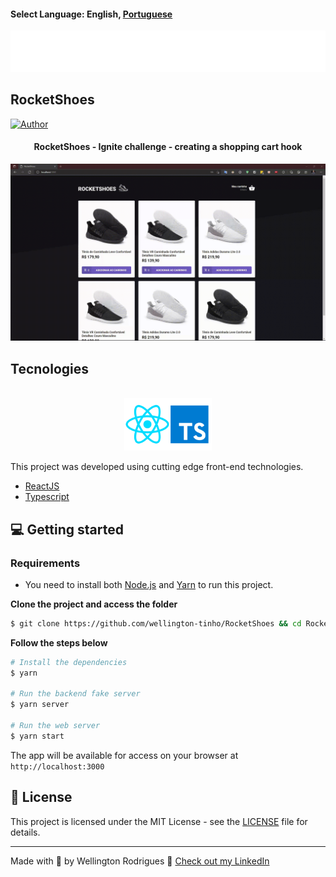 #### Select Language: **English**, [Portuguese](https://github.com/wellington-tinho/RocketShoes/blob/master/README-pt.md)


<p align="center">
  <img src=".github/logo.svg" alt="RocketShoes logo" />
</p>

## RocketShoes


[![Author](https://img.shields.io/badge/author--wellington-tinho-8257E5?style=flat-square)](https://github.com/wellington-tinho)

<h4 align="center">
  RocketShoes - Ignite challenge - creating a shopping cart hook
</h4>

![ RocketShoes preview](.github/app-preview.gif)



## Tecnologies

<p align="center">
  <br />
  <img src="./.github/tecs-used.png" width="140px"  alt="Technologies used"/>
</p>

This project was developed using cutting edge front-end technologies.


- [ReactJS](https://reactjs.org/)
- [Typescript](https://www.typescriptlang.org/)

## 💻 Getting started

### Requirements

- You need to install both [Node.js](https://nodejs.org/en/download/) and [Yarn](https://yarnpkg.com/) to run this project.

**Clone the project and access the folder**

```bash
$ git clone https://github.com/wellington-tinho/RocketShoes && cd RocketShoes
```

**Follow the steps below**

```bash
# Install the dependencies
$ yarn

# Run the backend fake server
$ yarn server

# Run the web server
$ yarn start
```

The app will be available for access on your browser at `http://localhost:3000`

## 📝 License

This project is licensed under the MIT License - see the [LICENSE](LICENSE) file for details.

---

Made with 💜 by Wellington Rodrigues 👋 [Check out my LinkedIn](https://www.linkedin.com/in/wellington123/)
